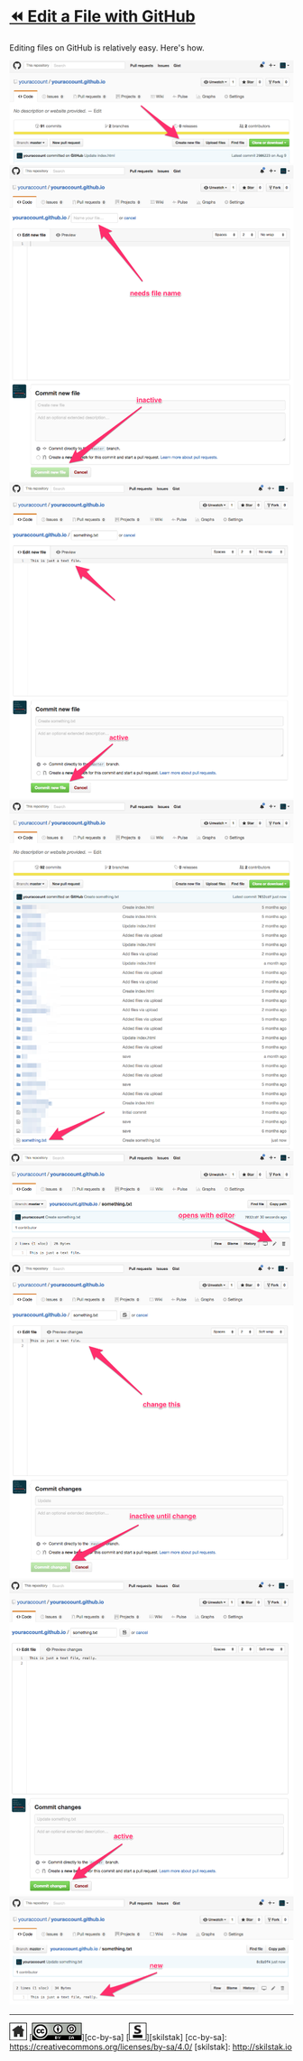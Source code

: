 # [⏪ Edit a File with GitHub](/README.md)

Editing files on GitHub is relatively easy. Here's how.

![](/assets/edit1.png)
![](/assets/edit2.png)
![](/assets/edit3.png)
![](/assets/edit4.png)
![](/assets/edit5.png)
![](/assets/edit6.png)
![](/assets/edit7.png)
![](/assets/edit8.png)

---
[![home](/assets/home-bw.png)](/README.md)
[![cc-by-sa](/assets/cc-by-sa.png)][cc-by-sa]
[![skilstak](/assets/skilstak-logo-bw.png)][skilstak]
[cc-by-sa]: https://creativecommons.org/licenses/by-sa/4.0/
[skilstak]: http://skilstak.io

